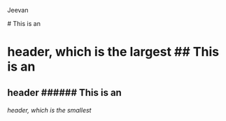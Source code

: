 <p>Jeevan</p>
# This is an <h1> header, which is the largest
## This is an <h2> header
###### This is an <h6> header, which is the smallest
